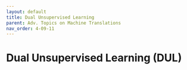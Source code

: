 ```yaml
---
layout: default
title: Dual Unsupervised Learning
parent: Adv. Topics on Machine Translations
nav_order: 4-09-11
---
```


# Dual Unsupervised Learning \(DUL\)

